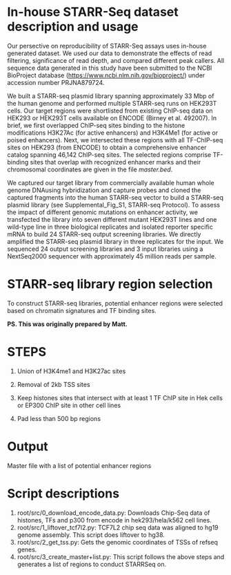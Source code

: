 # In-house STARR-Seq dataset description and usage
Our persective on reproducibility of STARR-Seq assays uses in-house generated dataset. We used our data to demonstrate the effects of read filtering, significance of read depth, and compared different peak callers. All sequence data generated in this study have been submitted to the NCBI BioProject database (https://www.ncbi.nlm.nih.gov/bioproject/) under accession number PRJNA879724. 

We built a STARR-seq plasmid library spanning approximately 33 Mbp of the human genome and performed multiple STARR-seq runs on HEK293T cells. Our target regions were shortlisted from existing ChIP-seq data on HEK293 or HEK293T cells available on ENCODE (Birney et al. 492007). In brief, we first overlapped ChIP-seq sites binding to the histone modifications H3K27Ac (for active enhancers) and H3K4Me1 (for active or poised enhancers). Next, we intersected these regions with all TF-ChIP-seq sites on HEK293 (from ENCODE) to obtain a comprehensive enhancer catalog spanning 46,142 ChIP-seq sites. The selected regions comprise TF-binding sites that overlap with recognized enhancer marks and their chromosomal coordinates are given in the file *master.bed*. 

We captured our target library from commercially available human whole genome DNAusing hybridization and capture probes and cloned the captured fragments into the human STARR-seq vector to build a STARR-seq plasmid library (see Supplemental_Fig_S1, STARR-seq Protocol). To assess the impact of different genomic mutations on enhancer activity, we transfected the library into seven different mutant HEK293T lines and one wild-type line in three biological replicates and isolated reporter specific mRNA to build 24 STARR-seq output screening libraries. We directly amplified the STARR-seq plasmid library in three replicates for the input. We sequenced 24 output screening libraries and 3 input libraries using a NextSeq2000 sequencer with approximately 45 million reads per sample.

# STARR-seq library region selection

To construct STARR-seq libraries, potential enhancer regions were selected based on chromatin signatures and TF binding sites.

**PS. This was originally prepared by Matt.**

# STEPS

1. Union of H3K4me1 and H3K27ac sites

2. Removal of 2kb TSS sites

3. Keep histones sites that intersect with at least 1 TF ChIP site in Hek cells or EP300 ChIP site in other cell lines

4. Pad less than 500 bp regions

# Output

Master file with a list of potential enhancer regions 

# Script descriptions

1. root/src/0_download_encode_data.py: Downloads Chip-Seq data of histones, TFs and p300 from encode in hek293/hela/k562 cell lines.
2. root/src/1_liftover_tcf7l2.py: TCF7L2 chip seq data was aligned to hg19 genome assembly. This script does liftover to hg38.
3. root/src/2_get_tss.py: Gets the genomic coordinates of TSSs of refseq genes.
4. root/src/3_create_master+list.py: This script follows the above steps and generates a list of regions to conduct STARRSeq on.
